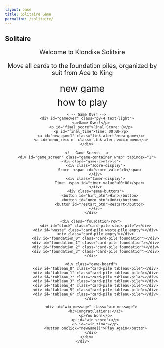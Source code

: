 ```yaml
---
layout: base
title: Solitaire Game
permalink: /solitaire/
---
```


<style>w
    body {
        font-family: Arial, sans-serif;
    }
    
    .wrap {
        margin-left: auto;
        margin-right: auto;
        max-width: 1000px;
    }

    .game-container {
        display: none;
        padding: 20px;
        background: #0f7b0f;
        border-radius: 10px;
        min-height: 600px;
    }

    .game-container:focus {
        outline: none;
    }

    /* All screens style */
    #gameover p, #menu p {
        font-size: 20px;
    }

    #gameover a, #menu a {
        font-size: 30px;
        display: block;
        margin: 10px 0;
    }

    #gameover a:hover, #menu a:hover {
        cursor: pointer;
    }

    #gameover a:hover::before, #menu a:hover::before {
        content: ">";
        margin-right: 10px;
    }

    #menu {
        display: block;
    }

    #gameover {
        display: none;
    }

    /* Game Board Styles */
    .game-board {
        display: grid;
        grid-template-columns: repeat(7, 1fr);
        gap: 10px;
        margin-top: 20px;
    }

    .foundation-row {
        display: grid;
        grid-template-columns: repeat(7, 1fr);
        gap: 10px;
        margin-bottom: 20px;
    }

    .card-pile {
        width: 80px;
        height: 110px;
        border: 2px solid #333;
        border-radius: 8px;
        position: relative;
        background: #fff;
        cursor: pointer;
    }

    .card-pile.empty {
        background: rgba(255, 255, 255, 0.1);
        border-color: rgba(255, 255, 255, 0.3);
    }

    .card-pile.foundation {
        background: rgba(255, 255, 255, 0.2);
        border-color: rgba(255, 255, 255, 0.5);
    }

    .card {
        width: 76px;
        height: 106px;
        border: 1px solid #000;
        border-radius: 6px;
        background: #fff;
        position: absolute;
        cursor: pointer;
        display: flex;
        flex-direction: column;
        justify-content: space-between;
        padding: 4px;
        font-size: 12px;
        font-weight: bold;
        user-select: none;
    }

    .card.red {
        color: #d00;
    }

    .card.black {
        color: #000;
    }

    .card.face-down {
        background: #004d9f;
        background-image: repeating-linear-gradient(
            45deg,
            transparent,
            transparent 10px,
            rgba(255,255,255,.1) 10px,
            rgba(255,255,255,.1) 20px
        );
    }

    .card.face-down * {
        display: none;
    }

    .card.dragging {
        z-index: 1000;
        transform: rotate(5deg);
    }

    .card.highlighted {
        box-shadow: 0 0 10px #ffff00;
    }

    .card-top {
        text-align: left;
    }

    .card-bottom {
        text-align: right;
        transform: rotate(180deg);
    }

    .suit {
        font-size: 16px;
    }

    .tableau-pile {
        min-height: 300px;
    }

    .stock-pile, .waste-pile {
        width: 80px;
        height: 110px;
    }

    .game-controls {
        display: flex;
        justify-content: space-between;
        align-items: center;
        margin-bottom: 20px;
    }

    .score-display {
        color: white;
        font-size: 18px;
        font-weight: bold;
    }

    .timer-display {
        color: white;
        font-size: 16px;
    }

    .game-buttons {
        display: flex;
        gap: 10px;
    }

    .game-buttons button {
        padding: 8px 16px;
        background: #4CAF50;
        color: white;
        border: none;
        border-radius: 4px;
        cursor: pointer;
        font-size: 14px;
    }

    .game-buttons button:hover {
        background: #45a049;
    }

    .win-message {
        position: absolute;
        top: 50%;
        left: 50%;
        transform: translate(-50%, -50%);
        background: rgba(0, 0, 0, 0.9);
        color: white;
        padding: 30px;
        border-radius: 10px;
        text-align: center;
        font-size: 24px;
        z-index: 2000;
        display: none;
    }
</style>

<h2>Solitaire</h2>
<div class="container">
    <div class="container bg-secondary" style="text-align:center;">
        <!-- Main Menu -->
        <div id="menu" class="py-4 text-light">
            <p>Welcome to Klondike Solitaire</p>
            <p>Move all cards to the foundation piles, organized by suit from Ace to King</p>
            <a id="new_game" class="link-alert">new game</a>
            <a id="instructions" class="link-alert">how to play</a>
        </div>
        
        <!-- Game Over -->
        <div id="gameover" class="py-4 text-light">
            <p>Game Over!</p>
            <p id="final_score">Final Score: 0</p>
            <p id="final_time">Time: 00:00</p>
            <a id="new_game1" class="link-alert">new game</a>
            <a id="menu_return" class="link-alert">main menu</a>
        </div>
        
        <!-- Game Screen -->
        <div id="game_screen" class="game-container wrap" tabindex="1">
            <div class="game-controls">
                <div class="score-display">
                    Score: <span id="score_value">0</span>
                </div>
                <div class="timer-display">
                    Time: <span id="timer_value">00:00</span>
                </div>
                <div class="game-buttons">
                    <button id="hint_btn">Hint</button>
                    <button id="undo_btn">Undo</button>
                    <button id="restart_btn">Restart</button>
                </div>
            </div>
            
            <div class="foundation-row">
                <div id="stock" class="card-pile stock-pile"></div>
                <div id="waste" class="card-pile waste-pile empty"></div>
                <div class="card-pile empty"></div>
                <div id="foundation_0" class="card-pile foundation"></div>
                <div id="foundation_1" class="card-pile foundation"></div>
                <div id="foundation_2" class="card-pile foundation"></div>
                <div id="foundation_3" class="card-pile foundation"></div>
            </div>
            
            <div class="game-board">
                <div id="tableau_0" class="card-pile tableau-pile"></div>
                <div id="tableau_1" class="card-pile tableau-pile"></div>
                <div id="tableau_2" class="card-pile tableau-pile"></div>
                <div id="tableau_3" class="card-pile tableau-pile"></div>
                <div id="tableau_4" class="card-pile tableau-pile"></div>
                <div id="tableau_5" class="card-pile tableau-pile"></div>
                <div id="tableau_6" class="card-pile tableau-pile"></div>
            </div>
            
            <div id="win_message" class="win-message">
                <h3>Congratulations!</h3>
                <p>You Won!</p>
                <p id="win_score"></p>
                <p id="win_time"></p>
                <button onclick="newGame()">Play Again</button>
            </div>
        </div>
    </div>
</div>

<script>
(function(){
    /* Game Variables */
    /////////////////////////////////////////////////////////////
    const SCREEN_MENU = -1, SCREEN_GAME = 0, SCREEN_GAME_OVER = 1;
    let SCREEN = SCREEN_MENU;
    
    // HTML Elements
    const screen_menu = document.getElementById("menu");
    const screen_game = document.getElementById("game_screen");
    const screen_game_over = document.getElementById("gameover");
    const ele_score = document.getElementById("score_value");
    const ele_timer = document.getElementById("timer_value");
    const button_new_game = document.getElementById("new_game");
    const button_new_game1 = document.getElementById("new_game1");
    const button_menu_return = document.getElementById("menu_return");
    const button_hint = document.getElementById("hint_btn");
    const button_undo = document.getElementById("undo_btn");
    const button_restart = document.getElementById("restart_btn");
    const win_message = document.getElementById("win_message");
    
    // Game State
    let deck = [];
    let stock = [];
    let waste = [];
    let foundations = [[], [], [], []];
    let tableau = [[], [], [], [], [], [], []];
    let score = 0;
    let moves = [];
    let startTime;
    let gameTimer;
    let draggedCard = null;
    let draggedFrom = null;
    
    // Card definitions
    const suits = ['♠', '♣', '♦', '♥'];
    const ranks = ['A', '2', '3', '4', '5', '6', '7', '8', '9', '10', 'J', 'Q', 'K'];
    const suitColors = {'♠': 'black', '♣': 'black', '♦': 'red', '♥': 'red'};
    
    /* Display Control */
    /////////////////////////////////////////////////////////////
    let showScreen = function(screen_opt) {
        SCREEN = screen_opt;
        switch(screen_opt) {
            case SCREEN_GAME:
                screen_game.style.display = "block";
                screen_menu.style.display = "none";
                screen_game_over.style.display = "none";
                break;
            case SCREEN_GAME_OVER:
                screen_game.style.display = "block";
                screen_menu.style.display = "none";
                screen_game_over.style.display = "block";
                break;
            case SCREEN_MENU:
                screen_game.style.display = "none";
                screen_menu.style.display = "block";
                screen_game_over.style.display = "none";
                break;
        }
    };
    
    /* Card Creation and Management */
    /////////////////////////////////////////////////////////////
    function createDeck() {
        deck = [];
        for (let suit of suits) {
            for (let rank of ranks) {
                deck.push({
                    suit: suit,
                    rank: rank,
                    color: suitColors[suit],
                    value: ranks.indexOf(rank) + 1,
                    faceUp: false,
                    id: `${rank}${suit}`
                });
            }
        }
        
        // Shuffle deck
        for (let i = deck.length - 1; i > 0; i--) {
            const j = Math.floor(Math.random() * (i + 1));
            [deck[i], deck[j]] = [deck[j], deck[i]];
        }
    }
    
    function createCardElement(card) {
        const cardEl = document.createElement('div');
        cardEl.className = `card ${card.color}`;
        cardEl.id = `card_${card.id}`;
        
        if (!card.faceUp) {
            cardEl.classList.add('face-down');
        }
        
        cardEl.innerHTML = `
            <div class="card-top">
                <span class="rank">${card.rank}</span>
                <span class="suit">${card.suit}</span>
            </div>
            <div class="card-bottom">
                <span class="rank">${card.rank}</span>
                <span class="suit">${card.suit}</span>
            </div>
        `;
        
        // Add drag and drop events
        cardEl.draggable = true;
        cardEl.addEventListener('dragstart', handleDragStart);
        cardEl.addEventListener('dragend', handleDragEnd);
        cardEl.addEventListener('click', handleCardClick);
        
        return cardEl;
    }
    
    /* Game Logic */
    /////////////////////////////////////////////////////////////
    function dealCards() {
        // Clear all piles
        stock = [];
        waste = [];
        foundations = [[], [], [], []];
        tableau = [[], [], [], [], [], [], []];
        
        let cardIndex = 0;
        
        // Deal tableau
        for (let col = 0; col < 7; col++) {
            for (let row = 0; row <= col; row++) {
                const card = deck[cardIndex++];
                card.faceUp = (row === col);
                tableau[col].push(card);
            }
        }
        
        // Remaining cards go to stock
        while (cardIndex < deck.length) {
            deck[cardIndex].faceUp = false;
            stock.push(deck[cardIndex++]);
        }
    }
    
    function canPlaceOnTableau(card, pile) {
        if (pile.length === 0) {
            return card.rank === 'K';
        }
        
        const topCard = pile[pile.length - 1];
        return (card.color !== topCard.color && 
                card.value === topCard.value - 1);
    }
    
    function canPlaceOnFoundation(card, foundation) {
        if (foundation.length === 0) {
            return card.rank === 'A';
        }
        
        const topCard = foundation[foundation.length - 1];
        return (card.suit === topCard.suit && 
                card.value === topCard.value + 1);
    }
    
    function moveCard(from, to, cardCount = 1) {
        const cards = from.splice(-cardCount, cardCount);
        to.push(...cards);
        
        // Turn over face-down card if tableau pile
        for (let i = 0; i < 7; i++) {
            if (from === tableau[i] && from.length > 0) {
                const topCard = from[from.length - 1];
                if (!topCard.faceUp) {
                    topCard.faceUp = true;
                    updateScore(5);
                }
            }
        }
    }
    
    function drawFromStock() {
        if (stock.length > 0) {
            const card = stock.pop();
            card.faceUp = true;
            waste.push(card);
        } else if (waste.length > 0) {
            // Reset stock from waste
            while (waste.length > 0) {
                const card = waste.pop();
                card.faceUp = false;
                stock.push(card);
            }
        }
        renderGame();
    }
    
    function updateScore(points) {
        score += points;
        ele_score.textContent = score;
    }
    
    function checkWin() {
        for (let foundation of foundations) {
            if (foundation.length !== 13) {
                return false;
            }
        }
        
        // Player won!
        clearInterval(gameTimer);
        const timeStr = ele_timer.textContent;
        document.getElementById('win_score').textContent = `Score: ${score}`;
        document.getElementById('win_time').textContent = `Time: ${timeStr}`;
        win_message.style.display = 'block';
        
        return true;
    }
    
    /* Rendering */
    /////////////////////////////////////////////////////////////
    function renderGame() {
        // Clear all card containers
        document.querySelectorAll('.card-pile').forEach(pile => {
            pile.innerHTML = '';
        });
        
        // Render stock
        const stockEl = document.getElementById('stock');
        if (stock.length > 0) {
            stockEl.appendChild(createCardElement(stock[stock.length - 1]));
            stockEl.addEventListener('click', drawFromStock);
        } else {
            stockEl.classList.add('empty');
            stockEl.addEventListener('click', drawFromStock);
        }
        
        // Render waste
        const wasteEl = document.getElementById('waste');
        if (waste.length > 0) {
            wasteEl.appendChild(createCardElement(waste[waste.length - 1]));
            wasteEl.classList.remove('empty');
        } else {
            wasteEl.classList.add('empty');
        }
        
        // Render foundations
        for (let i = 0; i < 4; i++) {
            const foundationEl = document.getElementById(`foundation_${i}`);
            if (foundations[i].length > 0) {
                foundationEl.appendChild(createCardElement(foundations[i][foundations[i].length - 1]));
            }
            
            // Add drop event listeners
            foundationEl.addEventListener('dragover', handleDragOver);
            foundationEl.addEventListener('drop', (e) => handleDrop(e, foundations[i], 'foundation'));
        }
        
        // Render tableau
        for (let i = 0; i < 7; i++) {
            const tableauEl = document.getElementById(`tableau_${i}`);
            tableau[i].forEach((card, index) => {
                const cardEl = createCardElement(card);
                cardEl.style.top = `${index * 20}px`;
                cardEl.style.zIndex = index;
                tableauEl.appendChild(cardEl);
            });
            
            // Add drop event listeners
            tableauEl.addEventListener('dragover', handleDragOver);
            tableauEl.addEventListener('drop', (e) => handleDrop(e, tableau[i], 'tableau'));
        }
    }
    
    /* Drag and Drop Handlers */
    /////////////////////////////////////////////////////////////
    function handleDragStart(e) {
        draggedCard = e.target;
        draggedFrom = findCardLocation(draggedCard.id.replace('card_', ''));
        e.dataTransfer.effectAllowed = 'move';
        e.target.classList.add('dragging');
    }
    
    function handleDragEnd(e) {
        e.target.classList.remove('dragging');
        draggedCard = null;
        draggedFrom = null;
    }
    
    function handleDragOver(e) {
        e.preventDefault();
        e.dataTransfer.dropEffect = 'move';
    }
    
    function handleDrop(e, targetPile, pileType) {
        e.preventDefault();
        
        if (!draggedCard || !draggedFrom) return;
        
        const cardId = draggedCard.id.replace('card_', '');
        const card = findCard(cardId);
        
        if (!card) return;
        
        let canMove = false;
        
        if (pileType === 'foundation') {
            canMove = canPlaceOnFoundation(card, targetPile);
            if (canMove) {
                moveCard(draggedFrom.pile, targetPile, 1);
                updateScore(10);
            }
        } else if (pileType === 'tableau') {
            canMove = canPlaceOnTableau(card, targetPile);
            if (canMove) {
                // Count cards to move (card and all cards below it)
                const cardIndex = draggedFrom.pile.findIndex(c => c.id === cardId);
                const cardCount = draggedFrom.pile.length - cardIndex;
                moveCard(draggedFrom.pile, targetPile, cardCount);
                updateScore(5);
            }
        }
        
        if (canMove) {
            renderGame();
            checkWin();
        }
    }
    
    function handleCardClick(e) {
        const cardId = e.target.closest('.card').id.replace('card_', '');
        const location = findCardLocation(cardId);
        const card = findCard(cardId);
        
        if (!card || !card.faceUp) return;
        
        // Try to auto-move to foundation
        if (location.type === 'waste' || location.type === 'tableau') {
            for (let i = 0; i < 4; i++) {
                if (canPlaceOnFoundation(card, foundations[i])) {
                    moveCard(location.pile, foundations[i], 1);
                    updateScore(10);
                    renderGame();
                    checkWin();
                    return;
                }
            }
        }
    }
    
    function findCard(cardId) {
        // Search all piles for the card
        let allCards = [...stock, ...waste];
        for (let foundation of foundations) {
            allCards = allCards.concat(foundation);
        }
        for (let pile of tableau) {
            allCards = allCards.concat(pile);
        }
        
        return allCards.find(card => card.id === cardId);
    }
    
    function findCardLocation(cardId) {
        // Check waste
        if (waste.some(card => card.id === cardId)) {
            return { pile: waste, type: 'waste' };
        }
        
        // Check foundations
        for (let i = 0; i < 4; i++) {
            if (foundations[i].some(card => card.id === cardId)) {
                return { pile: foundations[i], type: 'foundation' };
            }
        }
        
        // Check tableau
        for (let i = 0; i < 7; i++) {
            if (tableau[i].some(card => card.id === cardId)) {
                return { pile: tableau[i], type: 'tableau' };
            }
        }
        
        return null;
    }
    
    /* Timer */
    /////////////////////////////////////////////////////////////
    function startTimer() {
        startTime = Date.now();
        gameTimer = setInterval(() => {
            const elapsed = Math.floor((Date.now() - startTime) / 1000);
            const minutes = Math.floor(elapsed / 60);
            const seconds = elapsed % 60;
            ele_timer.textContent = `${minutes.toString().padStart(2, '0')}:${seconds.toString().padStart(2, '0')}`;
        }, 1000);
    }
    
    /* New Game */
    /////////////////////////////////////////////////////////////
    let newGame = function() {
        showScreen(SCREEN_GAME);
        screen_game.focus();
        
        // Reset game state
        score = 0;
        moves = [];
        ele_score.textContent = score;
        win_message.style.display = 'none';
        
        // Clear any existing timer
        if (gameTimer) {
            clearInterval(gameTimer);
        }
        
        // Create and deal new deck
        createDeck();
        dealCards();
        renderGame();
        startTimer();
    };
    
    /* Event Handlers */
    /////////////////////////////////////////////////////////////
    window.onload = function() {
        button_new_game.onclick = newGame;
        button_new_game1.onclick = newGame;
        button_menu_return.onclick = () => showScreen(SCREEN_MENU);
        button_restart.onclick = newGame;
        
        button_hint.onclick = function() {
            // Simple hint: highlight first available move
            // This is a basic implementation
            alert("Hint: Look for Aces to move to foundations, or try to uncover face-down cards!");
        };
        
        button_undo.onclick = function() {
            // Undo functionality would require storing move history
            alert("Undo feature coming soon!");
        };
        
        // Keyboard shortcuts
        window.addEventListener("keydown", function(evt) {
            if (evt.code === "Space" && SCREEN !== SCREEN_GAME) {
                newGame();
            }
        }, true);
    };
})();
</script>